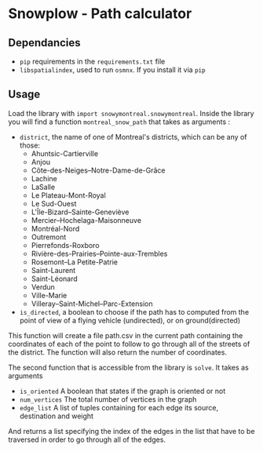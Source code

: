 # Snowplow - Path calculator

## Dependancies
- `pip` requirements in the `requirements.txt` file
- `libspatialindex`, used to run `osmnx`. If you install it via `pip`

## Usage

Load the library with `import snowymontreal.snowymontreal`.
Inside the library you will find a function `montreal_snow_path` that takes as arguments :
- `district`, the name of one of Montreal's districts, which can be any of those:
    - Ahuntsic-Cartierville
    - Anjou
    - Côte-des-Neiges–Notre-Dame-de-Grâce
    - Lachine
    - LaSalle
    - Le Plateau-Mont-Royal
    - Le Sud-Ouest
    - L'Île-Bizard–Sainte-Geneviève
    - Mercier–Hochelaga-Maisonneuve
    - Montréal-Nord
    - Outremont
    - Pierrefonds-Roxboro
    - Rivière-des-Prairies–Pointe-aux-Trembles
    - Rosemont–La Petite-Patrie
    - Saint-Laurent
    - Saint-Léonard
    - Verdun
    - Ville-Marie
    - Villeray–Saint-Michel–Parc-Extension
- `is_directed`, a boolean to choose if the path has to computed from the point of view
of a flying vehicle (undirected), or on ground(directed)

This function will create a file path.csv in the current path containing the coordinates of each of the point to follow to go through
all of the streets of the district.
The function will also return the number of coordinates.

The second function that is accessible from the library is `solve`.
It takes as arguments
- `is_oriented` A boolean that states if the graph is oriented or not
- `num_vertices` The total number of vertices in the graph
- `edge_list` A list of tuples containing for each edge its source, destination and weight

And returns a list specifying the index of the edges in the list that have to be traversed in order to go through all of the edges.
